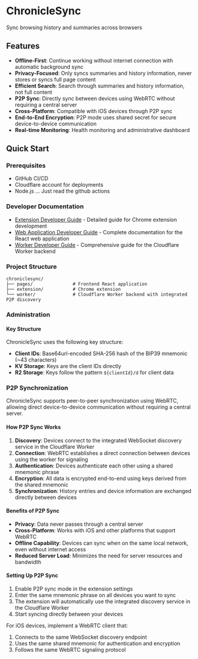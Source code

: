 # ChronicleSync

Sync browsing history and summaries across browsers

## Features

- **Offline-First**: Continue working without internet connection with automatic background sync
- **Privacy-Focused**: Only syncs summaries and history information, never stores or syncs full page content
- **Efficient Search**: Search through summaries and history information, not full content
- **P2P Sync**: Directly sync between devices using WebRTC without requiring a central server
- **Cross-Platform**: Compatible with iOS devices through P2P sync
- **End-to-End Encryption**: P2P mode uses shared secret for secure device-to-device communication
- **Real-time Monitoring**: Health monitoring and administrative dashboard

## Quick Start

### Prerequisites
- GitHub CI/CD
- Cloudflare account for deployments
- Node.js ... Just read the github actions

### Developer Documentation
- [Extension Developer Guide](extension/DEVELOPER.md) - Detailed guide for Chrome extension development
- [Web Application Developer Guide](pages/DEVELOPER.md) - Complete documentation for the React web application
- [Worker Developer Guide](worker/DEVELOPER.md) - Comprehensive guide for the Cloudflare Worker backend

### Project Structure

```
chroniclesync/
├── pages/               # Frontend React application
├── extension/           # Chrome extension
└── worker/              # Cloudflare Worker backend with integrated P2P discovery
```

### Administration

#### Key Structure
ChronicleSync uses the following key structure:

- **Client IDs**: Base64url-encoded SHA-256 hash of the BIP39 mnemonic (~43 characters)
- **KV Storage**: Keys are the client IDs directly
- **R2 Storage**: Keys follow the pattern `${clientId}/d` for client data

### P2P Synchronization

ChronicleSync supports peer-to-peer synchronization using WebRTC, allowing direct device-to-device communication without requiring a central server.

#### How P2P Sync Works

1. **Discovery**: Devices connect to the integrated WebSocket discovery service in the Cloudflare Worker
2. **Connection**: WebRTC establishes a direct connection between devices using the worker for signaling
3. **Authentication**: Devices authenticate each other using a shared mnemonic phrase
4. **Encryption**: All data is encrypted end-to-end using keys derived from the shared mnemonic
5. **Synchronization**: History entries and device information are exchanged directly between devices

#### Benefits of P2P Sync

- **Privacy**: Data never passes through a central server
- **Cross-Platform**: Works with iOS and other platforms that support WebRTC
- **Offline Capability**: Devices can sync when on the same local network, even without internet access
- **Reduced Server Load**: Minimizes the need for server resources and bandwidth

#### Setting Up P2P Sync

1. Enable P2P sync mode in the extension settings
2. Enter the same mnemonic phrase on all devices you want to sync
3. The extension will automatically use the integrated discovery service in the Cloudflare Worker
4. Start syncing directly between your devices

For iOS devices, implement a WebRTC client that:
1. Connects to the same WebSocket discovery endpoint
2. Uses the same shared mnemonic for authentication and encryption
3. Follows the same WebRTC signaling protocol

